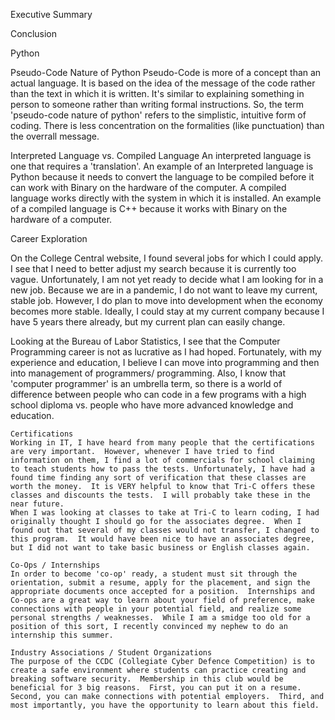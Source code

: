 Executive Summary

Conclusion

Python

Pseudo-Code Nature of Python Pseudo-Code is more of a concept than an actual language. It is based on the idea of the message of the code rather than the text in which it is written. It's similar to explaining something in person to someone rather than writing formal instructions. So, the term 'pseudo-code nature of python' refers to the simplistic, intuitive form of coding. There is less concentration on the formalities (like punctuation) than the overrall message.

Interpreted Language vs. Compiled Language An interpreted language is one that requires a 'translation'. An example of an Interpreted language is Python because it needs to convert the language to be compiled before it can work with Binary on the hardware of the computer. A compiled language works directly with the system in which it is installed. An example of a compiled language is C++ because it works with Binary on the hardware of a computer.


Career Exploration

On the College Central website, I found several jobs for which I could apply.  I see that I need to better adjust my search because it is currently too vague.  Unfortunately, I am not yet ready to decide what I am looking for in a new job.  Because we are in a pandemic, I do not want to leave my current, stable job.  However, I do plan to move into development when the economy becomes more stable.  Ideally, I could stay at my current company because I have 5 years there already, but my current plan can easily change.  

Looking at the Bureau of Labor Statistics, I see that the Computer Programming career is not as lucrative as I had hoped.  Fortunately, with my experience and education, I believe I can move into programming and then into management of programmers/ programming.  Also, I know that 'computer programmer' is an umbrella term, so there is a world of difference between people who can code in a few programs with a high school diploma vs. people who have more advanced knowledge and education.  

    Certifications
    Working in IT, I have heard from many people that the certifications are very important.  However, whenever I have tried to find information on them, I find a lot of commercials for school claiming to teach students how to pass the tests. Unfortunately, I have had a found time finding any sort of verification that these classes are worth the money.  It is VERY helpful to know that Tri-C offers these classes and discounts the tests.  I will probably take these in the near future.  
    When I was looking at classes to take at Tri-C to learn coding, I had originally thought I should go for the associates degree.  When I found out that several of my classes would not transfer, I changed to this program.  It would have been nice to have an associates degree, but I did not want to take basic business or English classes again.  

    Co-Ops / Internships
    In order to become 'co-op' ready, a student must sit through the orientation, submit a resume, apply for the placement, and sign the appropriate documents once accepted for a position.  Internships and Co-ops are a great way to learn about your field of preference, make connections with people in your potential field, and realize some personal strengths / weaknesses.  While I am a smidge too old for a position of this sort, I recently convinced my nephew to do an internship this summer. 

    Industry Associations / Student Organizations
    The purpose of the CCDC (Collegiate Cyber Defence Competition) is to create a safe environment where students can practice creating and breaking software security.  Membership in this club would be beneficial for 3 big reasons.  First, you can put it on a resume.  Second, you can make connections with potential employers.  Third, and most importantly, you have the opportunity to learn about this field. 
     
     
